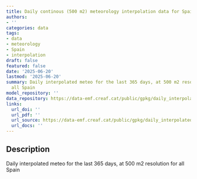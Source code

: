 ```yaml
---
title: Daily continous (500 m2) meteorology interpolation data for Spain
authors:
- ''
categories: data
tags:
- data
- meteorology
- Spain
- interpolation
draft: false
featured: false
date: '2025-06-20'
lastmod: '2025-06-20'
summary: Daily interpolated meteo for the last 365 days, at 500 m2 resolution for
  all Spain
model_repository: ''
data_repository: https://data-emf.creaf.cat/public/gpkg/daily_interpolated_meteo/
links:
  url_doi: ''
  url_pdf: ''
  url_source: https://data-emf.creaf.cat/public/gpkg/daily_interpolated_meteo/
  url_docs: ''
---
```


## Description

Daily interpolated meteo for the last 365 days, at 500 m2 resolution for all Spain

